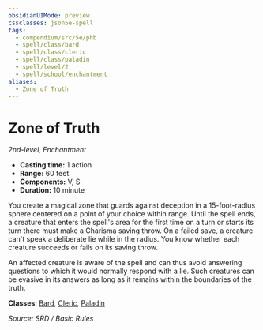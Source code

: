 ```yaml
---
obsidianUIMode: preview
cssclasses: json5e-spell
tags:
  - compendium/src/5e/phb
  - spell/class/bard
  - spell/class/cleric
  - spell/class/paladin
  - spell/level/2
  - spell/school/enchantment
aliases:
  - Zone of Truth
---
```

# Zone of Truth
*2nd-level, Enchantment*  

- **Casting time:** 1 action
- **Range:** 60 feet
- **Components:** V, S
- **Duration:** 10 minute

You create a magical zone that guards against deception in a 15-foot-radius sphere centered on a point of your choice within range. Until the spell ends, a creature that enters the spell's area for the first time on a turn or starts its turn there must make a Charisma saving throw. On a failed save, a creature can't speak a deliberate lie while in the radius. You know whether each creature succeeds or fails on its saving throw.

An affected creature is aware of the spell and can thus avoid answering questions to which it would normally respond with a lie. Such creatures can be evasive in its answers as long as it remains within the boundaries of the truth.

**Classes**: [Bard](bard.md), [Cleric](cleric.md), [Paladin](paladin.md)

*Source: SRD / Basic Rules*